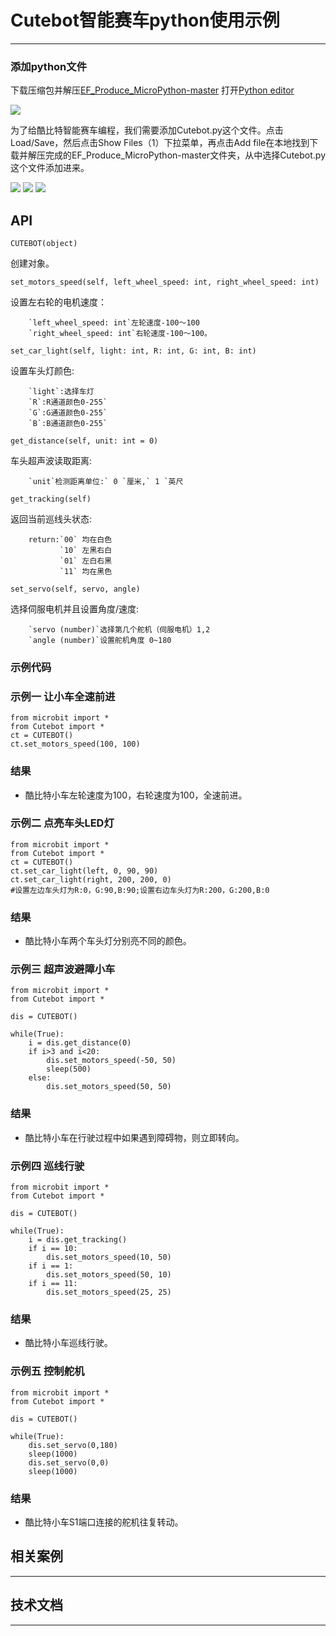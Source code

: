 # Cutebot智能赛车python使用示例



---


### 添加python文件
下载压缩包并解压[EF_Produce_MicroPython-master](https://github.com/elecfreaks/EF_Produce_MicroPython/archive/refs/heads/master.zip)
打开[Python editor](https://python.microbit.org/v/2.0)

![](./images/cutebot-py-01.png)

为了给酷比特智能赛车编程，我们需要添加Cutebot.py这个文件。点击Load/Save，然后点击Show Files（1）下拉菜单，再点击Add file在本地找到下载并解压完成的EF_Produce_MicroPython-master文件夹，从中选择Cutebot.py这个文件添加进来。

![](./images/cutebot-py-02.png)
![](./images/cutebot-py-03.png)
![](./images/cutebot-py-04.png)

## API

`CUTEBOT(object)`

创建对象。

`set_motors_speed(self, left_wheel_speed: int, right_wheel_speed: int)`

设置左右轮的电机速度：

        `left_wheel_speed: int`左轮速度-100～100
        `right_wheel_speed: int`右轮速度-100～100。

`set_car_light(self, light: int, R: int, G: int, B: int)`

设置车头灯颜色:

        `light`:选择车灯
        `R`:R通道颜色0-255`
        `G`:G通道颜色0-255`
        `B`:B通道颜色0-255`
        


`get_distance(self, unit: int = 0)`

车头超声波读取距离:

        `unit`检测距离单位:` 0 `厘米,` 1 `英尺
        
         

`get_tracking(self)`

返回当前巡线头状态:

        return:`00` 均在白色
               `10` 左黑右白
               `01` 左白右黑
               `11` 均在黑色
               

`set_servo(self, servo, angle)`

选择伺服电机并且设置角度/速度:

        `servo (number)`选择第几个舵机（伺服电机）1,2
        `angle (number)`设置舵机角度 0~180


### 示例代码
### 示例一     让小车全速前进
```
from microbit import *
from Cutebot import *
ct = CUTEBOT()
ct.set_motors_speed(100, 100)

```
### 结果
- 酷比特小车左轮速度为100，右轮速度为100，全速前进。


### 示例二    点亮车头LED灯
```
from microbit import *
from Cutebot import *
ct = CUTEBOT()
ct.set_car_light(left, 0, 90, 90)
ct.set_car_light(right, 200, 200, 0)
#设置左边车头灯为R:0，G:90,B:90;设置右边车头灯为R:200，G:200,B:0
```
### 结果
- 酷比特小车两个车头灯分别亮不同的颜色。

### 示例三    超声波避障小车
```
from microbit import *
from Cutebot import *

dis = CUTEBOT()

while(True):
    i = dis.get_distance(0)
    if i>3 and i<20:
        dis.set_motors_speed(-50, 50)
        sleep(500)
    else:
        dis.set_motors_speed(50, 50)
```
### 结果
- 酷比特小车在行驶过程中如果遇到障碍物，则立即转向。

### 示例四    巡线行驶
```
from microbit import *
from Cutebot import *

dis = CUTEBOT()

while(True):
    i = dis.get_tracking()
    if i == 10:
        dis.set_motors_speed(10, 50)
    if i == 1:
        dis.set_motors_speed(50, 10)   
    if i == 11:
        dis.set_motors_speed(25, 25)  
```
### 结果
- 酷比特小车巡线行驶。

### 示例五    控制舵机
```
from microbit import *
from Cutebot import *

dis = CUTEBOT()

while(True):
    dis.set_servo(0,180)
    sleep(1000)
    dis.set_servo(0,0)
    sleep(1000)
```
### 结果
- 酷比特小车S1端口连接的舵机往复转动。

## 相关案例
---

## 技术文档
---
